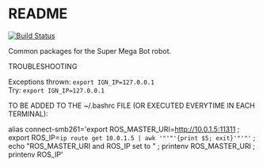 # README #

[![Build Status](https://ci.leggedrobotics.com/buildStatus/icon?job=bitbucket_leggedrobotics/smb_common/master)](https://ci.leggedrobotics.com/job/bitbucket_leggedrobotics/job/smb_common/job/master/)

Common packages for the Super Mega Bot robot.  

TROUBLESHOOTING  

Exceptions thrown: `export IGN_IP=127.0.0.1`  
Try:  `export IGN_IP=127.0.0.1`  

TO BE ADDED TO THE ~/.bashrc FILE (OR EXECUTED EVERYTIME IN EACH TERMINAL):

alias connect-smb261='export ROS_MASTER_URI=http://10.0.1.5:11311 ; export ROS_IP=`ip route get 10.0.1.5 | awk '"'"'{print $5; exit}'"'"'` ; echo "ROS_MASTER_URI and ROS_IP set to " ; printenv ROS_MASTER_URI ; printenv ROS_IP'
